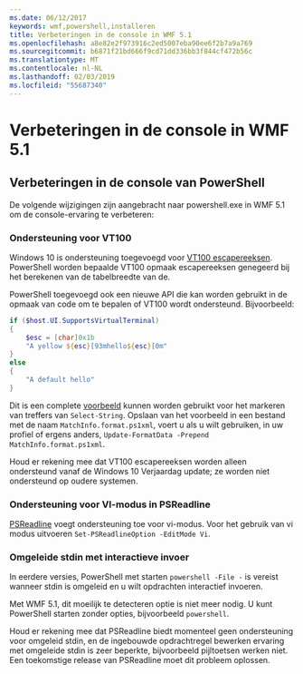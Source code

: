```yaml
---
ms.date: 06/12/2017
keywords: wmf,powershell,installeren
title: Verbeteringen in de console in WMF 5.1
ms.openlocfilehash: a8e82e2f973916c2ed5007eba90ee6f2b7a9a769
ms.sourcegitcommit: b6871f21bd666f9cd71dd336bb3f844cf472b56c
ms.translationtype: MT
ms.contentlocale: nl-NL
ms.lasthandoff: 02/03/2019
ms.locfileid: "55687340"
---
```

# <a name="console-improvements-in-wmf-51"></a>Verbeteringen in de console in WMF 5.1

## <a name="powershell-console-improvements"></a>Verbeteringen in de console van PowerShell

De volgende wijzigingen zijn aangebracht naar powershell.exe in WMF 5.1 om de console-ervaring te verbeteren:

### <a name="vt100-support"></a>Ondersteuning voor VT100

Windows 10 is ondersteuning toegevoegd voor [VT100 escapereeksen](/windows/console/console-virtual-terminal-sequences).
PowerShell worden bepaalde VT100 opmaak escapereeksen genegeerd bij het berekenen van de tabelbreedte van de.

PowerShell toegevoegd ook een nieuwe API die kan worden gebruikt in de opmaak van code om te bepalen of VT100 wordt ondersteund.
Bijvoorbeeld:

```powershell
if ($host.UI.SupportsVirtualTerminal)
{
    $esc = [char]0x1b
    "A yellow ${esc}[93mhello${esc}[0m"
}
else
{
    "A default hello"
}
```

Dit is een complete [voorbeeld](https://gist.github.com/lzybkr/dcb973dccd54900b67783c48083c28f7) kunnen worden gebruikt voor het markeren van treffers van `Select-String`.
Opslaan van het voorbeeld in een bestand met de naam `MatchInfo.format.ps1xml`, voert u als u wilt gebruiken, in uw profiel of ergens anders, `Update-FormatData -Prepend MatchInfo.format.ps1xml`.

Houd er rekening mee dat VT100 escapereeksen worden alleen ondersteund vanaf de Windows 10 Verjaardag update; ze worden niet ondersteund op oudere systemen.

### <a name="vi-mode-support-in-psreadline"></a>Ondersteuning voor VI-modus in PSReadline

[PSReadline](https://github.com/lzybkr/PSReadLine) voegt ondersteuning toe voor vi-modus. Voor het gebruik van vi modus uitvoeren `Set-PSReadlineOption -EditMode Vi`.

### <a name="redirected-stdin-with-interactive-input"></a>Omgeleide stdin met interactieve invoer

In eerdere versies, PowerShell met starten `powershell -File -` is vereist wanneer stdin is omgeleid en u wilt opdrachten interactief invoeren.

Met WMF 5.1, dit moeilijk te detecteren optie is niet meer nodig.
U kunt PowerShell starten zonder opties, bijvoorbeeld `powershell`.

Houd er rekening mee dat PSReadline biedt momenteel geen ondersteuning voor omgeleid stdin, en de ingebouwde opdrachtregel bewerken ervaring met omgeleide stdin is zeer beperkte, bijvoorbeeld pijltoetsen werken niet.
Een toekomstige release van PSReadline moet dit probleem oplossen.